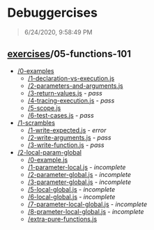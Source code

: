 # Debuggercises 

> 6/24/2020, 9:58:49 PM 

## [exercises](../README.md)/05-functions-101 

- [/0-examples](./0-examples/README.md)
  - [/1-declaration-vs-execution.js](./0-examples/README.md#1-declaration-vs-executionjs)  
  - [/2-parameters-and-arguments.js](./0-examples/README.md#2-parameters-and-argumentsjs)  
  - [/3-return-values.js](./0-examples/README.md#3-return-valuesjs) - _pass_ 
  - [/4-tracing-execution.js](./0-examples/README.md#4-tracing-executionjs) - _pass_ 
  - [/5-scope.js](./0-examples/README.md#5-scopejs)  
  - [/6-test-cases.js](./0-examples/README.md#6-test-casesjs) - _pass_ 
- [/1-scrambles](./1-scrambles/README.md)
  - [/1-write-expected.js](./1-scrambles/README.md#1-write-expectedjs) - _error_ 
  - [/2-write-arguments.js](./1-scrambles/README.md#2-write-argumentsjs) - _pass_ 
  - [/3-write-function.js](./1-scrambles/README.md#3-write-functionjs) - _pass_ 
- [/2-local-param-global](./2-local-param-global/README.md)
  - [/0-example.js](./2-local-param-global/README.md#0-examplejs)  
  - [/1-parameter-local.js](./2-local-param-global/README.md#1-parameter-localjs) - _incomplete_ 
  - [/2-parameter-global.js](./2-local-param-global/README.md#2-parameter-globaljs) - _incomplete_ 
  - [/3-parameter-global.js](./2-local-param-global/README.md#3-parameter-globaljs) - _incomplete_ 
  - [/5-local-global.js](./2-local-param-global/README.md#5-local-globaljs) - _incomplete_ 
  - [/6-local-global.js](./2-local-param-global/README.md#6-local-globaljs) - _incomplete_ 
  - [/7-parameter-local-global.js](./2-local-param-global/README.md#7-parameter-local-globaljs) - _incomplete_ 
  - [/8-prameter-local-global.js](./2-local-param-global/README.md#8-prameter-local-globaljs) - _incomplete_ 
  - [/extra-pure-functions.js](./2-local-param-global/README.md#extra-pure-functionsjs)  
